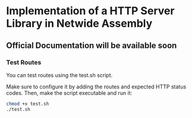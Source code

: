 # Implementation of a HTTP Server Library in Netwide Assembly

## Official Documentation will be available soon

### Test Routes
You can test routes using the test.sh script. 

Make sure to configure it by adding the routes and expected HTTP status codes. Then, make the script executable and run it:

``` bash
chmod +x test.sh
./test.sh
```
